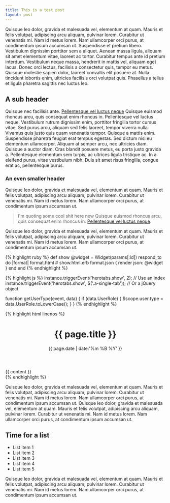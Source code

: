 ```yaml
---
title: This is a test post
layout: post
---
```


Quisque leo dolor, gravida et malesuada vel, elementum at quam. Mauris et felis volutpat, adipiscing arcu aliquam, pulvinar lorem. Curabitur ut venenatis mi. Nam id metus lorem. Nam ullamcorper orci purus, at condimentum ipsum accumsan ut. Suspendisse et pretium libero.
Vestibulum dignissim porttitor sem a aliquet. Aenean massa ligula, aliquam sit amet elementum vitae, laoreet ac tortor. Curabitur tempus ante id pretium interdum. Vestibulum neque massa, hendrerit in
mattis vel, aliquam eget lacus. Donec orci lectus, facilisis a consectetur quis, tempor eu metus. Quisque molestie sapien dolor, laoreet convallis elit posuere at. Nulla tincidunt
lobortis enim, ultricies facilisis orci volutpat quis. Phasellus a tellus et ligula pharetra sagittis nec luctus leo.

## A sub header

Quisque nec facilisis ante. [Pellentesque vel luctus neque](http://google.co.uk) Quisque euismod rhoncus arcu, quis consequat enim rhoncus in. Pellentesque vel luctus neque. Vestibulum rutrum dignissim enim, porttitor fringilla tortor cursus vitae. Sed purus arcu, aliquam sed felis laoreet, tempor viverra nulla. Vivamus quis justo quis quam venenatis tempor. Quisque a mattis enim. Suspendisse pharetra feugiat erat tempus egestas. Sed dictum nisi eu elementum ullamcorper. Aliquam at semper arcu, nec ultricies diam. Quisque a auctor diam. Cras blandit posuere metus, eu porta justo gravida a. Pellentesque elementum sem turpis, ac ultrices ligula tristique ac. In a eleifend purus, vitae vestibulum nibh. Duis sit amet risus fringilla, congue erat ac, pellentesque purus.

### An even smaller header

Quisque leo dolor, gravida et malesuada vel, elementum at quam. Mauris et felis volutpat, adipiscing arcu aliquam, pulvinar lorem. Curabitur ut venenatis mi. Nam id metus lorem. Nam ullamcorper orci purus, at condimentum ipsum accumsan ut.

> I'm quoting some cool shit here now
> Quisque euismod rhoncus arcu, quis consequat enim rhoncus in. [Pellentesque vel luctus neque](http://google.co.uk).

Quisque leo dolor, gravida et malesuada vel, elementum at quam. Mauris et felis volutpat, adipiscing arcu aliquam, pulvinar lorem. Curabitur ut venenatis mi. Nam id metus lorem. Nam ullamcorper orci purus, at condimentum ipsum accumsan ut.

{% highlight ruby %}
def show
  @widget = Widget(params[:id])
  respond_to do |format|
    format.html # show.html.erb
    format.json { render json: @widget }
  end
end
{% endhighlight %}

{% highlight js %}
instance.triggerEvent('herotabs.show', 2); // Use an index
instance.triggerEvent('herotabs.show', $('.a-single-tab')); // Or a jQuery object

function getUserType(event, data) {
    if (data.UserRole) {
        $scope.user.type = data.UserRole.toLowerCase();
    }
}
{% endhighlight %}

{% highlight html linenos %}
<div class="Post Post--full">
    <header class="Post-header u-marginB30">
        <h1 class="Post-title">{{ page.title }}</h1>
        <time class="Post-date">{{ page.date | date:'%m %B %Y' }}</time>
    </header>
    <div class="Post-content">
        {{ content }}
    </div>
</div>
{% endhighlight %}

Quisque leo dolor, gravida et malesuada vel, elementum at quam. Mauris et felis volutpat, adipiscing arcu aliquam, pulvinar lorem. Curabitur ut venenatis mi. Nam id metus lorem. Nam ullamcorper orci purus, at condimentum ipsum accumsan ut.
Quisque leo dolor, gravida et malesuada vel, elementum at quam. Mauris et felis volutpat, adipiscing arcu aliquam, pulvinar lorem. Curabitur ut venenatis mi. Nam id metus lorem. Nam ullamcorper orci purus, at condimentum ipsum accumsan ut.

## Time for a list

 - List item 1
 - List item 2
 - List item 3
 - List item 4
 - List item 5

Quisque leo dolor, gravida et malesuada vel, elementum at quam. Mauris et felis volutpat, adipiscing arcu aliquam, pulvinar lorem. Curabitur ut venenatis mi. Nam id metus lorem. Nam ullamcorper orci purus, at condimentum ipsum accumsan ut.
